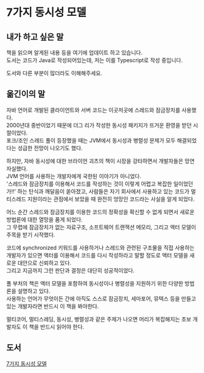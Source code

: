 # 7가지 동시성 모델

## 내가 하고 싶은 말

책을 읽으며 알게된 내용 등을 여기에 업데이트 하고 있습니다.  
도서는 코드가 Java로 작성되어있는데, 저는 이를 Typescript로 작성 중입니다.  

도서와 다른 부분이 많더라도 이해해주세요.

## 옮긴이의 말

자바 언어로 개발된 클라이언트와 서버 코드는 이곳저곳에 스레드와 잠금장치를 사용했다.  
2000년대 중반이었기 때문에 더그 리가 작성한 동시성 패키지가 뜨거운 환영을 받던 시절이었다.  
포크/조인 스레드 풀이 등장했을 때는 JVM에서 동시성과 병렬성 문제가 모두 해결되었다는 성급한 전망이 나오기도 했다.

하지만, 자바 동시성에 대한 브라이언 괴츠의 책이 시장을 강타하면서 개발자들은 망연자실했다.  
JVM 언어를 사용하는 개발자에게 국한된 이야기가 아니었다.  
'스레드와 잠금장치를 이용해서 코드를 작성하는 것이 이렇게 어렵고 복잡한 일이었던가!!' 하는 탄식과 깨달음이 쏟아졌고, 사람들은 자기 회사에서 사용하고 있는 코드가 멀티스레드 지원이라는 관점에서 보았을 때 완전히 엉망인 코드라는 사실을 알게 되었다.

어느 순간 스레드와 잠금장치를 이용한 코드의 정확성을 확신할 수 없게 되면서 새로운 방법론에 대한 열망을 품게 되었다.  
그 무렵에 잠금장치가 없는 자료구조, 소프트웨어 트랜잭션 메모리, 그리고 액터 모델이 주목을 받기 시작했다.  

코드에 synchronized 키워드를 사용하거나 스레드와 관련된 구조물을 직접 사용하는 개발자가 있으면 액터를 이용해서 코드를 다시 작성하라고 말할 정도로 액터 모델을 새로운 대안으로 신뢰하고 있다.  
그리고 지금까지 그런 판단과 결정은 대단히 성공적이었다.

폴 부처의 책은 액터 모델을 포함하여 동시성이나 병렬성을 지원하기 위한 다양한 방법론을 설명하고 있다.  
사용하는 언어가 무엇이든 간에 아직도 스스로 잠금장치, 세마포어, 뮤텍스 등을 만들고 있는 개발자라면 반드시 이 책을 봐야한다.

멀티코어, 멀티스레딩, 동시성, 병렬성과 같은 주제가 나오면 머리가 복잡해지는 초보 개발자도 이 책을 반드시 읽어야 한다.  

## 도서

[7가지 동시성 모델](http://mobile.kyobobook.co.kr/showcase/book/KOR/9788968482984?OV_REFFER=https://www.google.com)